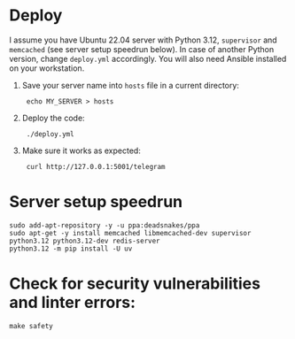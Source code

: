 # Deploy

I assume you have Ubuntu 22.04 server with Python 3.12, `supervisor` and `memcached` (see server
setup speedrun below). In case of another Python version, change `deploy.yml` accordingly.
You will also need Ansible installed on your workstation.

1. Save your server name into `hosts` file in a current directory:

        echo MY_SERVER > hosts

2. Deploy the code:

        ./deploy.yml

3. Make sure it works as expected:

        curl http://127.0.0.1:5001/telegram

# Server setup speedrun

    sudo add-apt-repository -y -u ppa:deadsnakes/ppa
    sudo apt-get -y install memcached libmemcached-dev supervisor python3.12 python3.12-dev redis-server
    python3.12 -m pip install -U uv

# Check for security vulnerabilities and linter errors:

    make safety
